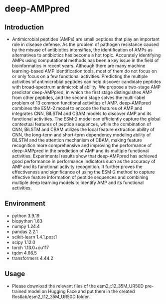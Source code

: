 # deep-AMPpred
## Introduction
* Antimicrobial peptides (AMPs) are small peptides that play an important role in disease defense. As the problem of pathogen resistance caused by the misuse of antibiotics intensifies, the identification of AMPs as alternatives to antibiotics has become a hot topic. Accurately identifying AMPs using computational methods has been a key issue in the field of bioinformatics in recent years. Although there are many machine learning-based AMP identification tools, most of them do not focus on or only focus on a few functional activities. Predicting the multiple activities of antimicrobial peptides can help discover candidate peptides with broad-spectrum antimicrobial ability. We propose a two-stage AMP predictor deep-AMPpred, in which the first stage distinguishes AMP from other peptides, and the second stage solves the multi-label problem of 13 common functional activities of AMP. deep-AMPpred combines the ESM-2 model to encode the features of AMP and integrates CNN, BiLSTM and CBAM models to discover AMP and its functional activities. The ESM-2 model can efficiently capture the global contextual features of peptide sequences, while the combination of CNN, BiLSTM and CBAM utilizes the local feature extraction ability of CNN, the long-term and short-term dependency modeling ability of BiLSTM and the attention mechanism of CBAM, making feature recognition more comprehensive and improving the performance of deep-AMPpred in the prediction of AMP and its multiple functional activities. Experimental results show that deep-AMPpred has achieved good performance in performance indicators such as the accuracy of AMP and its functional activity recognition. It further proves the effectiveness and significance of using the ESM-2 method to capture effective feature information of peptide sequences and combining multiple deep learning models to identify AMP and its functional activities.


## Environment
* python 3.9.19
* biopython 1.83
* numpy 1.24.4
* pandas 2.2.1
* scikit-learn 1.4.1.post1
* scipy 1.12.0
* torch 1.13.0+cu117
* tqdm 4.66.5
* transformers 4.44.2
## Usage
* Please download the relevant files of the esm2_t12_35M_UR50D pre-trained model on Hugging Face and put them in the created Rostlab/esm2_t12_35M_UR50D folder.
